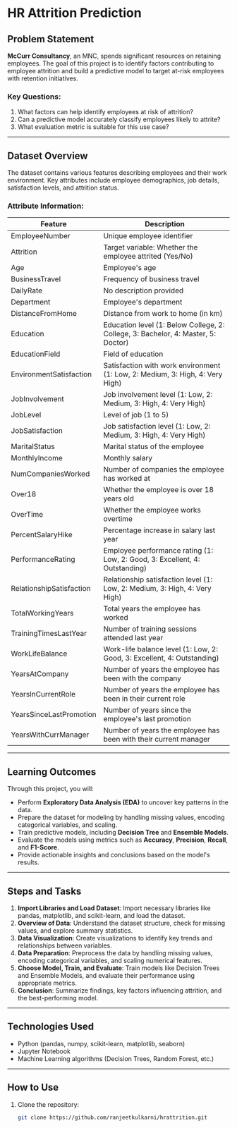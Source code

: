 # HR Attrition Prediction

## Problem Statement

**McCurr Consultancy**, an MNC, spends significant resources on retaining employees. The goal of this project is to identify factors contributing to employee attrition and build a predictive model to target at-risk employees with retention initiatives.

### Key Questions:
1. What factors can help identify employees at risk of attrition?  
2. Can a predictive model accurately classify employees likely to attrite?  
3. What evaluation metric is suitable for this use case?

---

## Dataset Overview

The dataset contains various features describing employees and their work environment. Key attributes include employee demographics, job details, satisfaction levels, and attrition status.  

### Attribute Information:

| **Feature**                | **Description**                                                                                  |
|----------------------------|--------------------------------------------------------------------------------------------------|
| EmployeeNumber             | Unique employee identifier                                                                       |
| Attrition                  | Target variable: Whether the employee attrited (Yes/No)                                         |
| Age                        | Employee's age                                                                                  |
| BusinessTravel             | Frequency of business travel                                                                    |
| DailyRate                  | No description provided                                                                         |
| Department                 | Employee's department                                                                           |
| DistanceFromHome           | Distance from work to home (in km)                                                              |
| Education                  | Education level (1: Below College, 2: College, 3: Bachelor, 4: Master, 5: Doctor)               |
| EducationField             | Field of education                                                                              |
| EnvironmentSatisfaction    | Satisfaction with work environment (1: Low, 2: Medium, 3: High, 4: Very High)                   |
| JobInvolvement             | Job involvement level (1: Low, 2: Medium, 3: High, 4: Very High)                                |
| JobLevel                   | Level of job (1 to 5)                                                                           |
| JobSatisfaction            | Job satisfaction level (1: Low, 2: Medium, 3: High, 4: Very High)                               |
| MaritalStatus              | Marital status of the employee                                                                  |
| MonthlyIncome              | Monthly salary                                                                                  |
| NumCompaniesWorked         | Number of companies the employee has worked at                                                 |
| Over18                     | Whether the employee is over 18 years old                                                      |
| OverTime                   | Whether the employee works overtime                                                            |
| PercentSalaryHike          | Percentage increase in salary last year                                                        |
| PerformanceRating          | Employee performance rating (1: Low, 2: Good, 3: Excellent, 4: Outstanding)                    |
| RelationshipSatisfaction   | Relationship satisfaction level (1: Low, 2: Medium, 3: High, 4: Very High)                      |
| TotalWorkingYears          | Total years the employee has worked                                                             |
| TrainingTimesLastYear      | Number of training sessions attended last year                                                 |
| WorkLifeBalance            | Work-life balance level (1: Low, 2: Good, 3: Excellent, 4: Outstanding)                         |
| YearsAtCompany             | Number of years the employee has been with the company                                          |
| YearsInCurrentRole         | Number of years the employee has been in their current role                                     |
| YearsSinceLastPromotion    | Number of years since the employee's last promotion                                             |
| YearsWithCurrManager       | Number of years the employee has been with their current manager                                |

---

## Learning Outcomes

Through this project, you will:
- Perform **Exploratory Data Analysis (EDA)** to uncover key patterns in the data.
- Prepare the dataset for modeling by handling missing values, encoding categorical variables, and scaling.
- Train predictive models, including **Decision Tree** and **Ensemble Models**.
- Evaluate the models using metrics such as **Accuracy**, **Precision**, **Recall**, and **F1-Score**.
- Provide actionable insights and conclusions based on the model's results.

---

## Steps and Tasks

1. **Import Libraries and Load Dataset**: Import necessary libraries like pandas, matplotlib, and scikit-learn, and load the dataset.
2. **Overview of Data**: Understand the dataset structure, check for missing values, and explore summary statistics.
3. **Data Visualization**: Create visualizations to identify key trends and relationships between variables.
4. **Data Preparation**: Preprocess the data by handling missing values, encoding categorical variables, and scaling numerical features.
5. **Choose Model, Train, and Evaluate**: Train models like Decision Trees and Ensemble Models, and evaluate their performance using appropriate metrics.
6. **Conclusion**: Summarize findings, key factors influencing attrition, and the best-performing model.

---

## Technologies Used

- Python (pandas, numpy, scikit-learn, matplotlib, seaborn)
- Jupyter Notebook
- Machine Learning algorithms (Decision Trees, Random Forest, etc.)

---

## How to Use

1. Clone the repository:
   ```bash
   git clone https://github.com/ranjeetkulkarni/hrattrition.git
